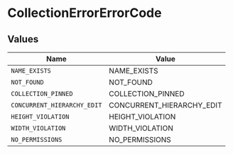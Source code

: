 # CollectionErrorErrorCode


## Values

| Name                        | Value                       |
| --------------------------- | --------------------------- |
| `NAME_EXISTS`               | NAME_EXISTS                 |
| `NOT_FOUND`                 | NOT_FOUND                   |
| `COLLECTION_PINNED`         | COLLECTION_PINNED           |
| `CONCURRENT_HIERARCHY_EDIT` | CONCURRENT_HIERARCHY_EDIT   |
| `HEIGHT_VIOLATION`          | HEIGHT_VIOLATION            |
| `WIDTH_VIOLATION`           | WIDTH_VIOLATION             |
| `NO_PERMISSIONS`            | NO_PERMISSIONS              |